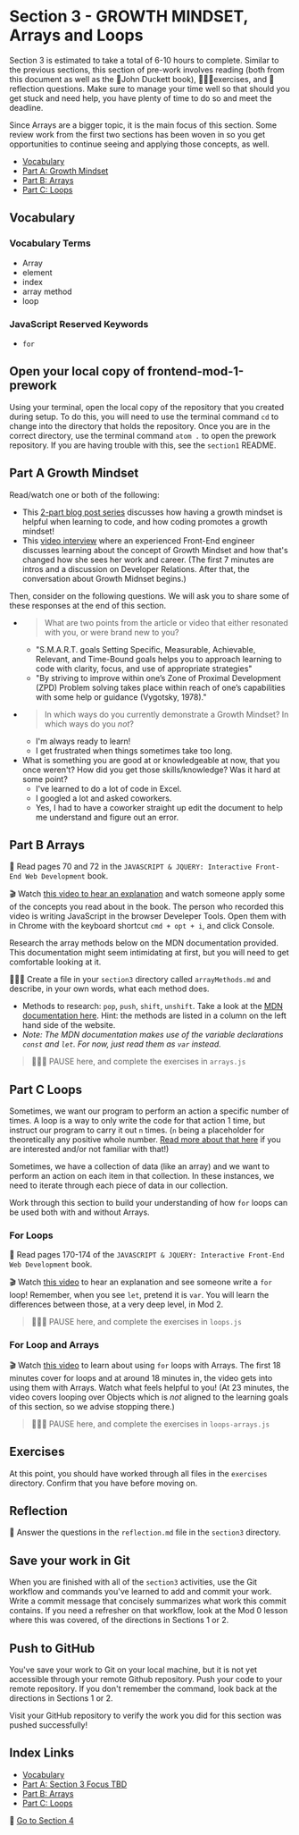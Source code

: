 # Section 3 - GROWTH MINDSET, Arrays and Loops

Section 3 is estimated to take a total of 6-10 hours to complete. Similar to the previous sections, this section of pre-work involves reading (both from this document as well as the 📒John Duckett book), 👩🏻‍💻exercises, and 📝reflection questions. Make sure to manage your time well so that should you get stuck and need help, you have plenty of time to do so and meet the deadline.

Since Arrays are a bigger topic, it is the main focus of this section. Some review work from the first two sections has been woven in so you get opportunities to continue seeing and applying those concepts, as well.

- [Vocabulary](#Vocabulary)
- [Part A: Growth Mindset](#Part-A-Growth-Mindset)
- [Part B: Arrays](#Part-B-Arrays)
- [Part C: Loops](#Part-C-Loops)

## Vocabulary

### Vocabulary Terms

- Array
- element
- index
- array method
- loop

### JavaScript Reserved Keywords

- `for`

## Open your local copy of frontend-mod-1-prework

Using your terminal, open the local copy of the repository that you created during setup.  To do this, you will need to use the terminal command `cd` to change into the directory that holds the repository. Once you are in the correct directory, use the terminal command `atom .` to open the prework repository. If you are having trouble with this, see the `section1` README.

## Part A Growth Mindset

Read/watch one or both of the following:
- This [2-part blog post series](https://blog.mindsetworks.com/entry/how-having-a-growth-mindset-can-help-you-learn-to-code) discusses how having a growth mindset is helpful when learning to code, and how coding promotes a growth mindset!
- This [video interview](https://dev.to/hackflix_dev/how-to-hack-a-growth-mindset-b1g) where an experienced Front-End engineer discusses learning about the concept of Growth Mindset and how that's changed how she sees her work and career. (The first 7 minutes are intros and a discussion on Developer Relations. After that, the conversation about Growth Midnset begins.)

Then, consider on the following questions. We will ask you to share some of these responses at the end of this section.
- > What are two points from the article or video that either resonated with you, or were brand new to you?
  * "S.M.A.R.T. goals Setting Specific, Measurable, Achievable, Relevant, and Time-Bound goals helps you to approach learning to code with clarity, focus, and use of appropriate strategies"
  * "By striving to improve within one’s Zone of Proximal Development (ZPD) Problem solving takes place within reach of one’s capabilities with some help or guidance (Vygotsky, 1978)."
- > In which ways do you currently demonstrate a Growth Mindset? In which ways do you _not_?
  * I'm always ready to learn!
  * I get frustrated when things sometimes take too long.
- What is something you are good at or knowledgeable at now, that you once weren't? How did you get those skills/knowledge? Was it hard at some point?
  * I've learned to do a lot of code in Excel.
  * I googled a lot and asked coworkers.
  * Yes, I had to have a coworker straight up edit the document to help me understand and figure out an error.

## Part B Arrays

📒 Read pages 70 and 72 in the `JAVASCRIPT & JQUERY: Interactive Front-End Web Development` book.

🎬 Watch [this video to hear an explanation](https://www.youtube.com/watch?v=EUnV-fCY0Pc) and watch someone apply some of the concepts you read about in the book. The person who recorded this video is writing JavaScript in the browser Develeper Tools. Open them with in Chrome with the keyboard shortcut `cmd + opt + i`, and click Console.

Research the array methods below on the MDN documentation provided. This documentation might seem intimidating at first, but you will need to get comfortable looking at it.

👩🏻‍💻 Create a file in your `section3` directory called `arrayMethods.md` and describe, in your own words, what each method does.
* Methods to research: `pop`, `push`, `shift`, `unshift`. Take a look at the [MDN documentation here](https://developer.mozilla.org/en-US/docs/Web/JavaScript/Reference/Global_Objects/Array). Hint: the methods are listed in a column on the left hand side of the website.
* _Note: The MDN documentation makes use of the variable declarations `const` and `let`. For now, just read them as `var` instead._

> 👩🏻‍💻 PAUSE here, and complete the exercises in `arrays.js`

## Part C Loops

Sometimes, we want our program to perform an action a specific number of times. A loop is a way to only write the code for that action 1 time, but instruct our program to carry it out `n` times. (`n` being a placeholder for theoretically any positive whole number. [Read more about that here](https://www.quora.com/What-is-the-meaning-of-the-n-symbol-in-math) if you are interested and/or not familiar with that!)

Sometimes, we have a collection of data (like an array) and we want to perform an action on each item in that collection. In these instances, we need to iterate through each piece of data in our collection.

Work through this section to build your understanding of how `for` loops can be used both with and without Arrays.

### For Loops

📒 Read pages 170-174 of the `JAVASCRIPT & JQUERY: Interactive Front-End Web Development` book.

🎬 Watch [this video](https://www.youtube.com/watch?v=s9wW2PpJsmQ) to hear an explanation and see someone write a `for` loop! Remember, when you see `let`, pretend it is `var`. You will learn the differences between those, at a very deep level, in Mod 2.

> 👩🏻‍💻 PAUSE here, and complete the exercises in `loops.js`

### For Loop and Arrays

🎬 Watch [this video](https://www.youtube.com/watch?v=BxFi7vVZx4s) to learn about using `for` loops with Arrays. The first 18 minutes cover for loops and at around 18 minutes in, the video gets into using them with Arrays. Watch what feels helpful to you! (At 23 minutes, the video covers looping over Objects which is _not_ aligned to the learning goals of this section, so we advise stopping there.)

> 👩🏻‍💻 PAUSE here, and complete the exercises in `loops-arrays.js`

## Exercises

At this point, you should have worked through all files in the `exercises` directory. Confirm that you have before moving on.

## Reflection

📝 Answer the questions in the `reflection.md` file in the `section3` directory.

## Save your work in Git

When you are finished with all of the `section3` activities, use the Git workflow and commands you've learned to add and commit your work. Write a commit message that concisely summarizes what work this commit contains. If you need a refresher on that workflow, look at the Mod 0 lesson where this was covered, of the directions in Sections 1 or 2.

## Push to GitHub

You've save your work to Git on your local machine, but it is not yet accessible through your remote Github repository. Push your code to your remote repository. If you don't remember the command, look back at the directions in Sections 1 or 2.

Visit your GitHub repository to verify the work you did for this section was pushed successfully!


## Index Links

- [Vocabulary](#Vocabulary)
- [Part A: Section 3 Focus TBD](#Part-A-Section-3-Focus)
- [Part B: Arrays](#Part-B-Arrays)
- [Part C: Loops](#Part-C-Loops)

🚀 [Go to Section 4](../section4)
